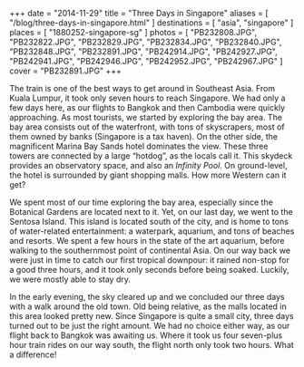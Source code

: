 +++
date    = "2014-11-29"
title   = "Three Days in Singapore"
aliases = [ "/blog/three-days-in-singapore.html" ]
destinations = [ "asia", "singapore" ]
places  = [ "1880252-singapore-sg" ]
photos  = [
  "PB232808.JPG", "PB232822.JPG", "PB232829.JPG", "PB232834.JPG", "PB232840.JPG",
  "PB232848.JPG", "PB232891.JPG", "PB242914.JPG", "PB242927.JPG", "PB242941.JPG",
  "PB242946.JPG", "PB242952.JPG", "PB242967.JPG"
]
cover = "PB232891.JPG"
+++

The train is one of the best ways to get around in Southeast Asia. From Kuala Lumpur, it took only seven hours to reach Singapore. We had only a few days here, as our flights to Bangkok and then Cambodia were quickly approaching. As most tourists, we started by exploring the bay area. The bay area consists out of the waterfront, with tons of skyscrapers, most of them owned by banks (Singapore is a tax haven). On the other side, the magnificent Marina Bay Sands hotel dominates the view. These three towers are connected by a large “hotdog”, as the locals call it. This skydeck provides an observatory space, and also an *Infinity Pool*. On ground-level, the hotel is surrounded by giant shopping malls. How more Western can it get?

<!--more-->
We spent most of our time exploring the bay area, especially since the Botanical Gardens are located next to it. Yet, on our last day, we went to the Sentosa Island. This island is located south of the city, and is home to tons of water-related entertainment: a waterpark, aquarium, and tons of beaches and resorts. We spent a few hours in the state of the art aquarium, before walking to the southernmost point of continental Asia. On our way back we were just in time to catch our first tropical downpour: it rained non-stop for a good three hours, and it took only seconds before being soaked. Luckily, we were mostly able to stay dry.

In the early evening, the sky cleared up and we concluded our three days with a walk around the old town. Old being relative, as the malls located in this area looked pretty new. Since Singapore is quite a small city, three days turned out to be just the right amount. We had no choice either way, as our flight back to Bangkok was awaiting us. Where it took us four seven-plus hour train rides on our way south, the flight north only took two hours. What a difference!